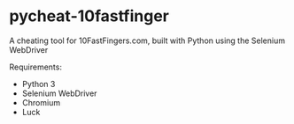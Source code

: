 # pycheat-10fastfinger
A cheating tool for 10FastFingers.com, built with Python using the Selenium WebDriver

Requirements:
- Python 3
- Selenium WebDriver
- Chromium
- Luck

